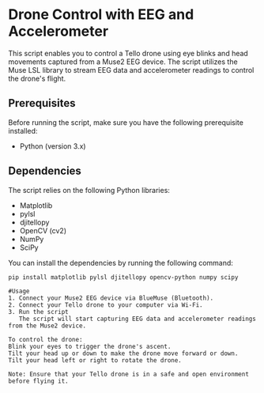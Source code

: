 # Drone Control with EEG and Accelerometer

This script enables you to control a Tello drone using eye blinks and head movements captured from a Muse2 EEG device. The script utilizes the Muse LSL library to stream EEG data and accelerometer readings to control the drone's flight.

## Prerequisites

Before running the script, make sure you have the following prerequisite installed:
- Python (version 3.x)
  
## Dependencies
The script relies on the following Python libraries:
- Matplotlib
- pylsl
- djitellopy
- OpenCV (cv2)
- NumPy
- SciPy

You can install the dependencies by running the following command:
```shell
pip install matplotlib pylsl djitellopy opencv-python numpy scipy

#Usage
1. Connect your Muse2 EEG device via BlueMuse (Bluetooth).
2. Connect your Tello drone to your computer via Wi-Fi.
3. Run the script
   The script will start capturing EEG data and accelerometer readings from the Muse2 device.

To control the drone:
Blink your eyes to trigger the drone's ascent.
Tilt your head up or down to make the drone move forward or down.
Tilt your head left or right to rotate the drone.

Note: Ensure that your Tello drone is in a safe and open environment before flying it.

